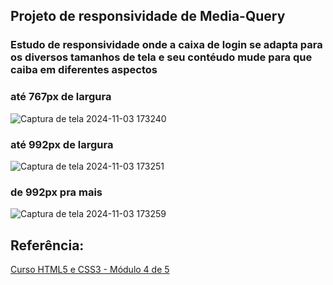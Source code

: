 ## Projeto de responsividade de Media-Query

### Estudo de responsividade onde a caixa de login se adapta para os diversos tamanhos de tela e seu contéudo mude para que caiba em diferentes aspectos


### até 767px de largura
![Captura de tela 2024-11-03 173240](https://github.com/user-attachments/assets/900d4a18-76ad-479b-bf0b-793bdffbf59a)

### até 992px de largura
![Captura de tela 2024-11-03 173251](https://github.com/user-attachments/assets/2668f6be-f6bd-4353-b916-fc35fa39b4ef)

### de 992px pra mais
![Captura de tela 2024-11-03 173259](https://github.com/user-attachments/assets/aacdac43-2f35-445d-87a0-07695eaa262a)

## Referência:

[Curso HTML5 e CSS3 - Módulo 4 de 5](https://youtube.com/playlist?list=PLHz_AreHm4dkcVCk2Bn_fdVQ81Fkrh6WT&si=kbci_fHWLXI2Dirn)
